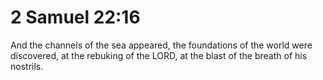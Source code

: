 # 2 Samuel 22:16

And the channels of the sea appeared, the foundations of the world were discovered, at the rebuking of the LORD, at the blast of the breath of his nostrils.